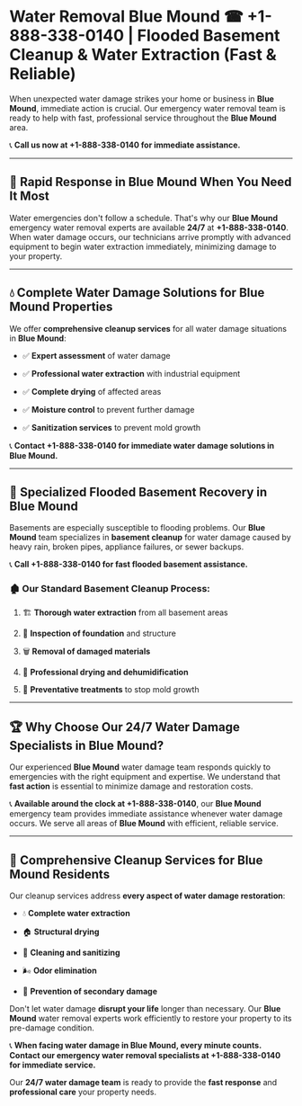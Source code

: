 # Water Removal Blue Mound ☎ +1-888-338-0140 | Flooded Basement Cleanup & Water Extraction (Fast & Reliable)

When unexpected water damage strikes your home or business in **Blue Mound**, immediate action is crucial. Our emergency water removal team is ready to help with fast, professional service throughout the **Blue Mound** area. 

📞 **Call us now at +1-888-338-0140 for immediate assistance.**
---
## 🚀 Rapid Response in Blue Mound When You Need It Most
Water emergencies don't follow a schedule. That's why our **Blue Mound** emergency water removal experts are available **24/7** at **+1-888-338-0140**. When water damage occurs, our technicians arrive promptly with advanced equipment to begin water extraction immediately, minimizing damage to your property.
---
## 💧 Complete Water Damage Solutions for Blue Mound Properties
We offer **comprehensive cleanup services** for all water damage situations in **Blue Mound**:
- ✅ **Expert assessment** of water damage  
- ✅ **Professional water extraction** with industrial equipment  
- ✅ **Complete drying** of affected areas  
- ✅ **Moisture control** to prevent further damage  
- ✅ **Sanitization services** to prevent mold growth  
📞 **Contact +1-888-338-0140 for immediate water damage solutions in Blue Mound.**
---
## 🌊 Specialized Flooded Basement Recovery in Blue Mound
Basements are especially susceptible to flooding problems. Our **Blue Mound** team specializes in **basement cleanup** for water damage caused by heavy rain, broken pipes, appliance failures, or sewer backups. 
📞 **Call +1-888-338-0140 for fast flooded basement assistance.**
### 🏚️ Our Standard Basement Cleanup Process:
1. 🏗️ **Thorough water extraction** from all basement areas  
2. 🔎 **Inspection of foundation** and structure  
3. 🗑️ **Removal of damaged materials**  
4. 💨 **Professional drying and dehumidification**  
5. 🚫 **Preventative treatments** to stop mold growth  
---
## 🏆 Why Choose Our 24/7 Water Damage Specialists in Blue Mound?
Our experienced **Blue Mound** water damage team responds quickly to emergencies with the right equipment and expertise. We understand that **fast action** is essential to minimize damage and restoration costs.
📞 **Available around the clock at +1-888-338-0140**, our **Blue Mound** emergency team provides immediate assistance whenever water damage occurs. We serve all areas of **Blue Mound** with efficient, reliable service.
---
## 🧹 Comprehensive Cleanup Services for Blue Mound Residents
Our cleanup services address **every aspect of water damage restoration**:
- 💧 **Complete water extraction**  
- 🏠 **Structural drying**  
- 🧼 **Cleaning and sanitizing**  
- 🌬️ **Odor elimination**  
- 🚫 **Prevention of secondary damage**  
Don't let water damage **disrupt your life** longer than necessary. Our **Blue Mound** water removal experts work efficiently to restore your property to its pre-damage condition.
📞 **When facing water damage in Blue Mound, every minute counts. Contact our emergency water removal specialists at +1-888-338-0140 for immediate service.**
Our **24/7 water damage team** is ready to provide the **fast response** and **professional care** your property needs.
